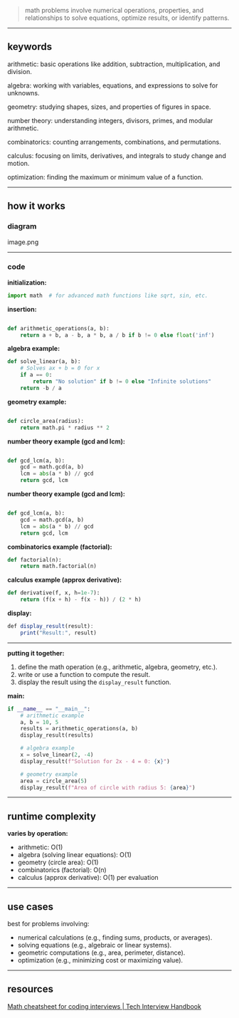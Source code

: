 > math problems involve numerical operations, properties, and relationships to solve equations, optimize results, or identify patterns.
> 

---

## **keywords**

arithmetic: basic operations like addition, subtraction, multiplication, and division.

algebra: working with variables, equations, and expressions to solve for unknowns.

geometry: studying shapes, sizes, and properties of figures in space.

number theory: understanding integers, divisors, primes, and modular arithmetic.

combinatorics: counting arrangements, combinations, and permutations.

calculus: focusing on limits, derivatives, and integrals to study change and motion.

optimization: finding the maximum or minimum value of a function.

---

## **how it works**

### **diagram**

image.png

---

### **code**

**initialization:**

```python
import math  # for advanced math functions like sqrt, sin, etc.

```

**insertion:**

```python

def arithmetic_operations(a, b):
    return a + b, a - b, a * b, a / b if b != 0 else float('inf')

```

**algebra example:**

```python
def solve_linear(a, b):
    # Solves ax + b = 0 for x
    if a == 0:
        return "No solution" if b != 0 else "Infinite solutions"
    return -b / a

```

**geometry example:**

```python

def circle_area(radius):
    return math.pi * radius ** 2
```

**number theory example (gcd and lcm):**

```python

def gcd_lcm(a, b):
    gcd = math.gcd(a, b)
    lcm = abs(a * b) // gcd
    return gcd, lcm

```

**number theory example (gcd and lcm):**

```python

def gcd_lcm(a, b):
    gcd = math.gcd(a, b)
    lcm = abs(a * b) // gcd
    return gcd, lcm

```

**combinatorics example (factorial):**

```python
def factorial(n):
    return math.factorial(n)
```

**calculus example (approx derivative):**

```python
def derivative(f, x, h=1e-7):
    return (f(x + h) - f(x - h)) / (2 * h)

```

**display:**

```jsx
def display_result(result):
    print("Result:", result)
```

---

**putting it together:**

1. define the math operation (e.g., arithmetic, algebra, geometry, etc.).
2. write or use a function to compute the result.
3. display the result using the `display_result` function.

**main:**

```python
if __name__ == "__main__":
    # arithmetic example
    a, b = 10, 5
    results = arithmetic_operations(a, b)
    display_result(results)

    # algebra example
    x = solve_linear(2, -4)
    display_result(f"Solution for 2x - 4 = 0: {x}")

    # geometry example
    area = circle_area(5)
    display_result(f"Area of circle with radius 5: {area}")

```

---

## **runtime complexity**

**varies by operation:**

- arithmetic: O(1)
- algebra (solving linear equations): O(1)
- geometry (circle area): O(1)
- combinatorics (factorial): O(n)
- calculus (approx derivative): O(1) per evaluation

---

## **use cases**

best for problems involving:

- numerical calculations (e.g., finding sums, products, or averages).
- solving equations (e.g., algebraic or linear systems).
- geometric computations (e.g., area, perimeter, distance).
- optimization (e.g., minimizing cost or maximizing value).

---

## **resources**

[Math cheatsheet for coding interviews | Tech Interview Handbook](https://www.techinterviewhandbook.org/algorithms/math/)